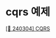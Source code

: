 # cqrs 예제
 [[📝 240304] CQRS](https://www.notion.so/heewon00/240229-SpringBoot2-a2dc306a05d54617934951590d7ed8e9?pvs=4#1eccd9dafa0c4dc99ef40706893b3d16)
